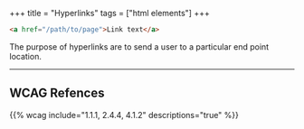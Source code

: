 +++
title = "Hyperlinks"
tags = ["html elements"]
+++

```html
<a href="/path/to/page">Link text</a>
```

The purpose of hyperlinks are to send a user to a particular end point location.

---

## WCAG Refences
{{% wcag include="1.1.1, 2.4.4, 4.1.2" descriptions="true" %}}